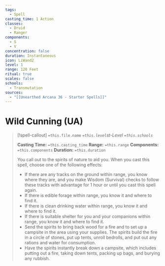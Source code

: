```yaml
---
tags:
  - Spell
casting_time: 1 Action
classes:
  - Druid
  - Ranger
components:
  - S
  - V
concentration: false
duration: Instantaneous
icon: LiWand2
level: 1
range: 120 Feet
ritual: true
scales: false
schools:
  - Transmutation
sources:
  - "[[Unearthed Arcana 36 - Starter Spells]]"
---
```


# Wild Cunning (UA)

>[!spell-callout] `=this.file.name`
>*`=this.level`st-Level `=this.schools`*
>
>**Casting Time:** `=this.casting_time`
>**Range:** `=this.range`
>**Components:** `=this.components`
>**Duration:** `=this.duration`
>
>You call out to the spirits of nature to aid you. When you cast this spell, choose one of the following effects:
>
>* If there are any tracks on the ground within range, you know where they are, and you make Wisdom (Survival) checks to follow these tracks with advantage for 1 hour or until you cast this spell again.
>* If there is edible forage within range, you know it and where to find it.
>* If there is clean drinking water within range, you know it and where to find it.
>* If there is suitable shelter for you and your companions within range, you know it and where to find it.
>* Send the spirits to bring back wood for a fire and to set up a campsite in the area using your supplies. The spirits build the fire in a circle of stones, put up tents, unroll bedrolls, and put out any rations and water for consumption.
>* Have the spirits instantly break down a campsite, which includes putting out a fire, taking down tents, packing up bags, and burying any rubbish.
>
>
